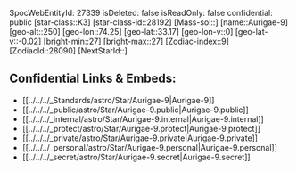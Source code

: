 ﻿---
location:
- 33.17
- -74.25
- 250
tags:
- astro/Star
type: Star
---

SpocWebEntityId: 27339
isDeleted: false
isReadOnly: false
confidential: public
[star-class::K3]
[star-class-id::28192]
[Mass-sol::]
[name::Aurigae-9]
[geo-alt::250]
[geo-lon::74.25]
[geo-lat::33.17]
[geo-lon-v::0]
[geo-lat-v::-0.02]
[bright-min::27]
[bright-max::27]
[Zodiac-index::9]
[ZodiacId::28090]
[NextStarId::]



## Confidential Links & Embeds: 
- [[../../../_Standards/astro/Star/Aurigae-9|Aurigae-9]] 
- [[../../../_public/astro/Star/Aurigae-9.public|Aurigae-9.public]] 
- [[../../../_internal/astro/Star/Aurigae-9.internal|Aurigae-9.internal]] 
- [[../../../_protect/astro/Star/Aurigae-9.protect|Aurigae-9.protect]] 
- [[../../../_private/astro/Star/Aurigae-9.private|Aurigae-9.private]] 
- [[../../../_personal/astro/Star/Aurigae-9.personal|Aurigae-9.personal]] 
- [[../../../_secret/astro/Star/Aurigae-9.secret|Aurigae-9.secret]]

